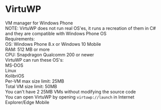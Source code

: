 # VirtuWP
VM manager for Windows Phone <br>
NOTE: VirtuWP does not run real OS'es, it runs a recreation of them in C# and they are compatible with Windows Phone OS <br>
Requirements: <br>
OS: Windows Phone 8.x or Windows 10 Mobile <br>
RAM: 512 MB or more <br>
CPU: Snapdragon Qualcomm 200 or newer <br>
VirtuWP can run these OS's: <br>
MS-DOS <br>
Linux <br>
KolibriOS <br>
Per-VM max size limit: 25MB <br>
Total VM size limit: 50MB <br>
You can't have 2 25MB VMs without modifying the source code <br>
You can open VirtuWP by opening ```virtuwp://launch``` in Internet Explorer/Edge Mobile <br>
